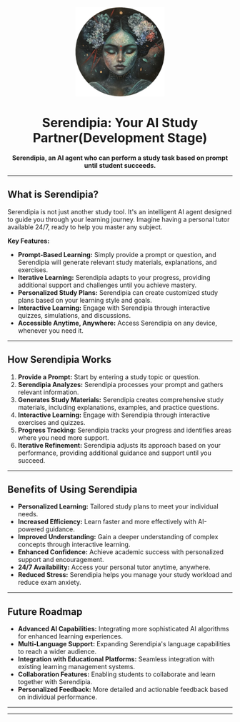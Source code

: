 <p align="center">
  <a href="" rel="noopener">
    <img width=200px height=200px src="./assets/Serendia.png" alt="Serendipia Logo">
  </a>
</p>

<h1 align="center">Serendipia: Your AI Study Partner(Development Stage)</h1>

<p align="center">
  <strong>Serendipia, an AI agent who can perform a study task based on prompt until student succeeds.</strong>
</p>

---

## What is Serendipia?

Serendipia is not just another study tool. It's an intelligent AI agent designed to guide you through your learning journey. Imagine having a personal tutor available 24/7, ready to help you master any subject.

**Key Features:**

* **Prompt-Based Learning:** Simply provide a prompt or question, and Serendipia will generate relevant study materials, explanations, and exercises.
* **Iterative Learning:** Serendipia adapts to your progress, providing additional support and challenges until you achieve mastery.
* **Personalized Study Plans:** Serendipia can create customized study plans based on your learning style and goals.
* **Interactive Learning:** Engage with Serendipia through interactive quizzes, simulations, and discussions.
* **Accessible Anytime, Anywhere:** Access Serendipia on any device, whenever you need it.

---

## How Serendipia Works

1.  **Provide a Prompt:** Start by entering a study topic or question.
2.  **Serendipia Analyzes:** Serendipia processes your prompt and gathers relevant information.
3.  **Generates Study Materials:** Serendipia creates comprehensive study materials, including explanations, examples, and practice questions.
4.  **Interactive Learning:** Engage with Serendipia through interactive exercises and quizzes.
5.  **Progress Tracking:** Serendipia tracks your progress and identifies areas where you need more support.
6.  **Iterative Refinement:** Serendipia adjusts its approach based on your performance, providing additional guidance and support until you succeed.

---

## Benefits of Using Serendipia

* **Personalized Learning:** Tailored study plans to meet your individual needs.
* **Increased Efficiency:** Learn faster and more effectively with AI-powered guidance.
* **Improved Understanding:** Gain a deeper understanding of complex concepts through interactive learning.
* **Enhanced Confidence:** Achieve academic success with personalized support and encouragement.
* **24/7 Availability:** Access your personal tutor anytime, anywhere.
* **Reduced Stress:** Serendipia helps you manage your study workload and reduce exam anxiety.

---

<!-- ## Getting Started with Serendipia -->

<!-- 
1.  **Sign Up:** Create an account on the Serendipia platform.
2.  **Enter a Prompt:** Start by entering a study topic or question.
3.  **Engage with Serendipia:** Follow Serendipia's guidance and participate in interactive exercises.
4.  **Track Your Progress:** Monitor your progress and identify areas for improvement.
5.  **Achieve Success:** Continue learning with Serendipia until you master the subject.

--- -->

## Future Roadmap

* **Advanced AI Capabilities:** Integrating more sophisticated AI algorithms for enhanced learning experiences.
* **Multi-Language Support:** Expanding Serendipia's language capabilities to reach a wider audience.
* **Integration with Educational Platforms:** Seamless integration with existing learning management systems.
* **Collaboration Features:** Enabling students to collaborate and learn together with Serendipia.
* **Personalized Feedback:** More detailed and actionable feedback based on individual performance.

---

<!-- ## Contact

For any questions or inquiries, please contact us at:

* Email: [your.email@example.com]
* Website: [your website URL] -->

---
<!-- 
**Empower your learning journey with Serendipia, your dedicated AI study partner.** -->